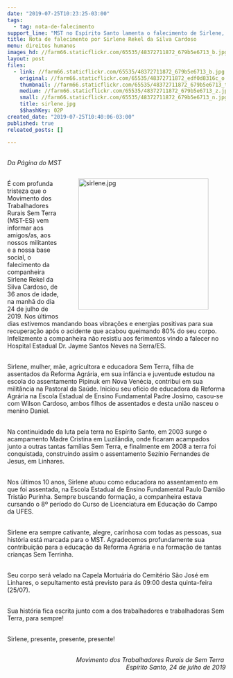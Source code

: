 ```yaml
---
date: "2019-07-25T10:23:25-03:00"
tags:
  - tag: nota-de-falecimento
support_line: "MST no Espírito Santo lamenta o falecimento de Sirlene, educadora Sem Terra "
title: Nota de falecimento por Sirlene Rekel da Silva Cardoso
menu: direitos humanos
images_hd: //farm66.staticflickr.com/65535/48372711872_679b5e6713_b.jpg
layout: post
files:
  - link: //farm66.staticflickr.com/65535/48372711872_679b5e6713_b.jpg
    original: //farm66.staticflickr.com/65535/48372711872_edf0d8316c_o.jpg
    thumbnail: //farm66.staticflickr.com/65535/48372711872_679b5e6713_t.jpg
    medium: //farm66.staticflickr.com/65535/48372711872_679b5e6713_z.jpg
    small: //farm66.staticflickr.com/65535/48372711872_679b5e6713_n.jpg
    title: sirlene.jpg
    $$hashKey: 02P
created_date: "2019-07-25T10:40:06-03:00"
published: true
releated_posts: []

---
```

<p><br />
<em>Da P&aacute;gina do MST</em></p>

<figure class="image" style="float:right"><img alt="sirlene.jpg" height="302" src="//farm66.staticflickr.com/65535/48372711872_679b5e6713_b.jpg" width="300" />
<figcaption></figcaption>
</figure>

<p><br />
&Eacute; com profunda tristeza que o Movimento dos Trabalhadores Rurais Sem Terra (MST-ES) vem informar aos amigos/as, aos nossos militantes e a nossa base social, o falecimento da companheira Sirlene Rekel da Silva Cardoso, de 36 anos de idade, na manh&atilde; do dia 24 de julho de 2019. Nos &uacute;ltimos dias estivemos mandando boas vibra&ccedil;&otilde;es e energias positivas para sua recupera&ccedil;&atilde;o ap&oacute;s o acidente que acabou queimando 80% do seu corpo. Infelizmente a companheira n&atilde;o resistiu aos ferimentos vindo a falecer no Hospital Estadual Dr. Jayme Santos Neves na Serra/ES.</p>

<p><br />
Sirlene, mulher, m&atilde;e, agricultora e educadora Sem Terra, filha de assentados da Reforma Agr&aacute;ria, em sua inf&acirc;ncia e juventude estudou na escola do assentamento Pipinuk em Nova Ven&eacute;cia, contribui em sua milit&acirc;ncia na Pastoral da Sa&uacute;de. Iniciou seu oficio de educadora da Reforma Agr&aacute;ria na Escola Estadual de Ensino Fundamental Padre Josimo, casou-se com Wilson Cardoso, ambos filhos de assentados e desta uni&atilde;o nasceu o menino Daniel.&nbsp;</p>

<p><br />
Na continuidade da luta pela terra no Esp&iacute;rito Santo, em 2003 surge o acampamento Madre Cristina em Luzil&acirc;ndia, onde ficaram acampados junto&nbsp;a outras tantas fam&iacute;lias Sem Terra, e finalmente em 2008 a terra foi conquistada, construindo assim o assentamento Sez&iacute;nio Fernandes de Jesus, em Linhares.&nbsp;</p>

<p><br />
Nos &uacute;ltimos 10 anos, Sirlene atuou como educadora no assentamento em que foi assentada, na Escola Estadual de Ensino Fundamental Paulo Dami&atilde;o Trist&atilde;o Purinha. Sempre buscando forma&ccedil;&atilde;o, a companheira estava cursando o 8&ordm; per&iacute;odo do Curso de Licenciatura em Educa&ccedil;&atilde;o do Campo da UFES.&nbsp;&nbsp;</p>

<p><br />
Sirlene era sempre cativante, alegre, carinhosa com todas as pessoas, sua hist&oacute;ria est&aacute; marcada para o MST. Agradecemos profundamente sua contribui&ccedil;&atilde;o para a educa&ccedil;&atilde;o da Reforma Agr&aacute;ria e na forma&ccedil;&atilde;o de tantas crian&ccedil;as Sem Terrinha.</p>

<p><br />
Seu corpo ser&aacute; velado na Capela Mortu&aacute;ria do Cemit&eacute;rio S&atilde;o Jos&eacute; em Linhares, o sepultamento est&aacute; previsto para &aacute;s 09:00 desta quinta-feira (25/07).</p>

<p><br />
Sua hist&oacute;ria fica escrita junto com a dos trabalhadores e trabalhadoras Sem Terra, para sempre!</p>

<p><br />
Sirlene, presente, presente, presente!<br />
&nbsp;</p>

<p style="text-align: right;"><em>Movimento dos Trabalhadores Rurais de Sem Terra&nbsp;<br />
Esp&iacute;rito Santo,&nbsp;24 de julho de 2019</em></p>
